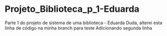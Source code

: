 # Projeto_Biblioteca_p_1-Eduarda
Parte 1 do projeto de sistema de uma biblioteca  - Eduarda
Duda, alterei esta linha de código na minha branch para teste
Adicionando segunda linha